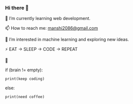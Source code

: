 ### Hi there 👋

<!--
**Manshi-Rathour/Manshi-Rathour** is a ✨ _special_ ✨ repository because its `README.md` (this file) appears on your GitHub profile.

Here are some ideas to get you started:

- 🔭 I’m currently working on ...
- 🌱 I’m currently learning ...
- 👯 I’m looking to collaborate on ...
- 🤔 I’m looking for help with ...
- 💬 Ask me about ...
- 📫 How to reach me:...
- 😄 Pronouns: ...
- ⚡ Fun fact: ...
-->

🌱 I’m currently learning web development.

📫 How to reach me: manshi2086@gmail.com

🔭 I’m interested in machine learning and exploring new ideas.

⚡ EAT -> SLEEP -> CODE -> REPEAT

🙂

if (brain != empty):

    print(keep coding)
  
else:

    print(need coffee)
    




    
    
    
